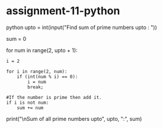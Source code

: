 # assignment-11-python
python
upto = int(input("Find sum of prime numbers upto : "))

sum = 0

for num in range(2, upto + 1):

    i = 2
    
    for i in range(2, num):
        if (int(num % i) == 0):
            i = num
            break;

    #If the number is prime then add it.
    if i is not num:
        sum += num

print("\nSum of all prime numbers upto", upto, ":", sum)

